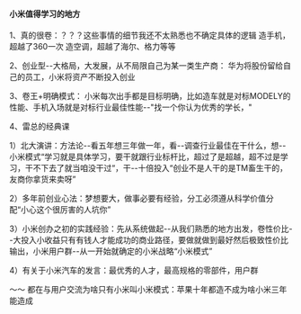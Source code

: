 #### 小米值得学习的地方

1、真的很卷：？？？这些事情的细节我还不太熟悉也不确定具体的逻辑
造手机，超越了360一次
造空调，超越了海尔、格力等等

2、创业型--大格局，大发展，从不局限自己为某一类生产商：
华为将股份留给自己的员工，小米将资产不断投入创业

3、卷王+明确模式：
小米每次出手都是目标明确，比如造车就是对标MODELY的性能、手机入场就是对标行业最佳性能--"找一个你认为优秀的学长，"

4、雷总的经典课

1）北大演讲：方法论--看五年想三年做一年，看--调查行业最佳在干什么，想--小米模式“学习就是具体学习，要干就跟行业标杆比，超过了是超越，超不过是学习，干不下去了就当咱没干过“，干--十倍投入“创业不是人干的是TM畜生干的，友商你拿货来卖呀”

2）多年前创业心法：梦想要大，做事必要有经验，分工必须遵从科学价值分配“小心这个很厉害的人坑你”

3）小米创办之初的实践经验：先从系统做起--从我们熟悉的地方出发，卷性价比--大投入小收益只有有钱人才能成功的商业路径，要做就做到最好然后极致性价比输出，小米用户群--从一开始就确定的小米战略“小米模式”

4）有关于小米汽车的发言：最优秀的人才，最高规格的零部件，用户群


～～ 都在与用户交流为啥只有小米叫小米模式：苹果十年都造不成为啥小米三年能造成


